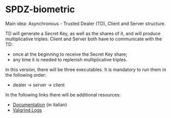 # SPDZ-biometric

Main idea: Asynchronous - Trusted Dealer (TD), Client and Server structure.

TD will generate a Secret Key, as well as the shares of it, and will produce multiplicative triples.
Client and Server both have to communicate with the TD:
- once at the beginning to receive the Secret Key share;
- any time it is needed to replenish multiplicative triples.

In this version, there will be three executables.
It is mandatory to run them in the following order:
- dealer -> server -> client

In the following links there will be additional resources:
- [Documentation](https://docs.google.com/document/d/1Ot9xtwCZHZKuxxdobcQ-d9KGzeHg5NgLcbT9VEKzXCw) (in italian)
- [Valgrind Logs](https://drive.google.com/open?id=1wc-314hY08XFIxt-Wy1_6Git62UBIA2P)
